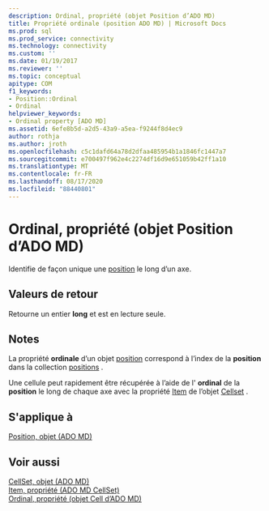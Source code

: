 ```yaml
---
description: Ordinal, propriété (objet Position d’ADO MD)
title: Propriété ordinale (position ADO MD) | Microsoft Docs
ms.prod: sql
ms.prod_service: connectivity
ms.technology: connectivity
ms.custom: ''
ms.date: 01/19/2017
ms.reviewer: ''
ms.topic: conceptual
apitype: COM
f1_keywords:
- Position::Ordinal
- Ordinal
helpviewer_keywords:
- Ordinal property [ADO MD]
ms.assetid: 6efe8b5d-a2d5-43a9-a5ea-f9244f8d4ec9
author: rothja
ms.author: jroth
ms.openlocfilehash: c5c1dafd64a78d2dfaa485954b1a1846fc1447a7
ms.sourcegitcommit: e700497f962e4c2274df16d9e651059b42ff1a10
ms.translationtype: MT
ms.contentlocale: fr-FR
ms.lasthandoff: 08/17/2020
ms.locfileid: "88440801"
---
```

# <a name="ordinal-property-ado-md-position"></a>Ordinal, propriété (objet Position d’ADO MD)
Identifie de façon unique une [position](../../../ado/reference/ado-md-api/position-object-ado-md.md) le long d’un axe.  
  
## <a name="return-values"></a>Valeurs de retour  
 Retourne un entier **long** et est en lecture seule.  
  
## <a name="remarks"></a>Notes  
 La propriété **ordinale** d’un objet [position](../../../ado/reference/ado-md-api/position-object-ado-md.md) correspond à l’index de la **position** dans la collection [positions](../../../ado/reference/ado-md-api/positions-collection-ado-md.md) .  
  
 Une cellule peut rapidement être récupérée à l’aide de l' **ordinal** de la **position** le long de chaque axe avec la propriété [Item](../../../ado/reference/ado-md-api/item-property-ado-md-cellset.md) de l’objet [Cellset](../../../ado/reference/ado-md-api/cellset-object-ado-md.md) .  
  
## <a name="applies-to"></a>S'applique à  
 [Position, objet (ADO MD)](../../../ado/reference/ado-md-api/position-object-ado-md.md)  
  
## <a name="see-also"></a>Voir aussi  
 [CellSet, objet (ADO MD)](../../../ado/reference/ado-md-api/cellset-object-ado-md.md)   
 [Item, propriété (ADO MD CellSet)](../../../ado/reference/ado-md-api/item-property-ado-md-cellset.md)   
 [Ordinal, propriété (objet Cell d’ADO MD)](../../../ado/reference/ado-md-api/ordinal-property-ado-md-cell.md)
